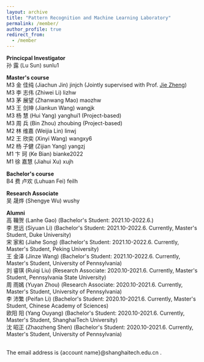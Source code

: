 ```yaml
---
layout: archive
title: "Pattern Recognition and Machine Learning Laboratory"
permalink: /member/
author_profile: true
redirect_from:
  - /member
---
```


**Princicpal Investigator** <br />
孙 露 (Lu Sun) sunlu1

**Master's course** <br />
M3 金 佳纯 (Jiachun Jin) jinjch (Jointly supervised with Prof. [Jie Zheng](https://shanghaitechzhengjielab.github.io/Zhenglab.github.io/people.htm)) <br /> 
M3 李 志伟 (Zhiwei Li) lizhw <br /> 
M3 茅 展望 (Zhanwang Mao) maozhw <br /> 
M3 王 剑坤 (Jiankun Wang) wangjk <br /> 
M3 杨 慧 (Hui Yang) yanghui1 (Project-based) <br /> 
M3 周 兵 (Bin Zhou) zhoubing (Project-based) <br /> 
M2 林 维嘉 (Weijia Lin) linwj <br /> 
M2 王 欣奕 (Xinyi Wang) wangxy6 <br /> 
M2 杨 子健 (Zijian Yang) yangzj <br /> 
M1 卞 珂 (Ke Bian) bianke2022 <br /> 
M1 徐 嘉慧 (Jiahui Xu) xujh <br /> 

**Bachelor's course** <br />
B4 费 卢欢 (Luhuan Fei) feilh <br />

**Research Associate** <br />
吴 晟烨 (Shengye Wu) wushy <br /> 

**Alumni** <br />
高 韊贺 (Lanhe Gao) (Bachelor's Student: 2021.10-2022.6.) <br /> 
李 思远 (Siyuan Li) (Bachelor's Student: 2021.10-2022.6. Currently, Master's Student, Duke University) <br /> 
宋 家和 (Jiahe Song) (Bachelor's Student: 2021.10-2022.6. Currently, Master's Student, Peking University) <br /> 
王 金泽 (Jinze Wang) (Bachelor's Student: 2021.10-2022.6. Currently, Master's Student, University of Pennsylvania) <br /> 
刘 睿琪 (Ruiqi Liu) (Research Associate: 2020.10-2021.6. Currently, Master's Student, Pennsylvania State University) <br /> 
周 雨嫣 (Yuyan Zhou) (Research Associate: 2020.10-2021.6. Currently, Master's Student, University of Pennsylvania) <br /> 
李 沛繁 (Peifan Li) (Bachelor's Student: 2020.10-2021.6. Currently, Master's Student, Chinese Academy of Sciences) <br />
欧阳 阳 (Yang Ouyang) (Bachelor's Student: 2020.10-2021.6. Currently, Master's Student, ShanghaiTech University) <br />
沈 昭正 (Zhaozheng Shen) (Bachelor's Student: 2020.10-2021.6. Currently, Master's Student, University of Pennsylvania) <br />

<br /> 
The email address is {account name}@shanghaitech.edu.cn .

<!---**Undergraduate Student** <br />--->
